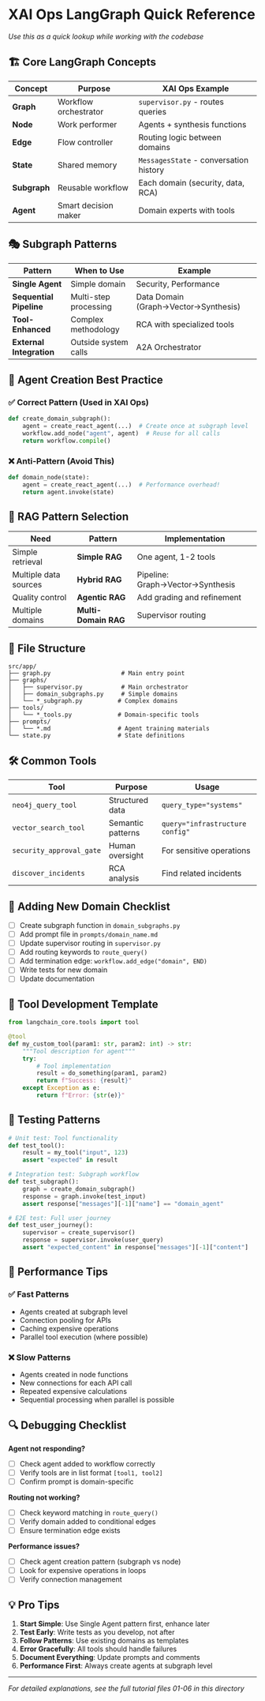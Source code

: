 # XAI Ops LangGraph Quick Reference

*Use this as a quick lookup while working with the codebase*

## 🏗️ Core LangGraph Concepts

| Concept | Purpose | XAI Ops Example |
|---------|---------|-----------------|
| **Graph** | Workflow orchestrator | `supervisor.py` - routes queries |
| **Node** | Work performer | Agents + synthesis functions |
| **Edge** | Flow controller | Routing logic between domains |
| **State** | Shared memory | `MessagesState` - conversation history |
| **Subgraph** | Reusable workflow | Each domain (security, data, RCA) |
| **Agent** | Smart decision maker | Domain experts with tools |

## 🎭 Subgraph Patterns

| Pattern | When to Use | Example |
|---------|-------------|---------|
| **Single Agent** | Simple domain | Security, Performance |
| **Sequential Pipeline** | Multi-step processing | Data Domain (Graph→Vector→Synthesis) |
| **Tool-Enhanced** | Complex methodology | RCA with specialized tools |
| **External Integration** | Outside system calls | A2A Orchestrator |

## 🤖 Agent Creation Best Practice

### ✅ Correct Pattern (Used in XAI Ops)
```python
def create_domain_subgraph():
    agent = create_react_agent(...)  # Create once at subgraph level
    workflow.add_node("agent", agent)  # Reuse for all calls
    return workflow.compile()
```

### ❌ Anti-Pattern (Avoid This)
```python
def domain_node(state):
    agent = create_react_agent(...)  # Performance overhead!
    return agent.invoke(state)
```

## 🔄 RAG Pattern Selection

| Need | Pattern | Implementation |
|------|---------|----------------|
| Simple retrieval | **Simple RAG** | One agent, 1-2 tools |
| Multiple data sources | **Hybrid RAG** | Pipeline: Graph→Vector→Synthesis |
| Quality control | **Agentic RAG** | Add grading and refinement |
| Multiple domains | **Multi-Domain RAG** | Supervisor routing |

## 📁 File Structure

```
src/app/
├── graph.py                    # Main entry point
├── graphs/
│   ├── supervisor.py           # Main orchestrator
│   ├── domain_subgraphs.py     # Simple domains
│   └── *_subgraph.py          # Complex domains
├── tools/
│   └── *_tools.py             # Domain-specific tools
├── prompts/
│   └── *.md                   # Agent training materials
└── state.py                   # State definitions
```

## 🛠️ Common Tools

| Tool | Purpose | Usage |
|------|---------|-------|
| `neo4j_query_tool` | Structured data | `query_type="systems"` |
| `vector_search_tool` | Semantic patterns | `query="infrastructure config"` |
| `security_approval_gate` | Human oversight | For sensitive operations |
| `discover_incidents` | RCA analysis | Find related incidents |

## 🚦 Adding New Domain Checklist

- [ ] Create subgraph function in `domain_subgraphs.py`
- [ ] Add prompt file in `prompts/domain_name.md`
- [ ] Update supervisor routing in `supervisor.py`
- [ ] Add routing keywords to `route_query()`
- [ ] Add termination edge: `workflow.add_edge("domain", END)`
- [ ] Write tests for new domain
- [ ] Update documentation

## 🔧 Tool Development Template

```python
from langchain_core.tools import tool

@tool
def my_custom_tool(param1: str, param2: int) -> str:
    """Tool description for agent"""
    try:
        # Tool implementation
        result = do_something(param1, param2)
        return f"Success: {result}"
    except Exception as e:
        return f"Error: {str(e)}"
```

## 🧪 Testing Patterns

```python
# Unit test: Tool functionality
def test_tool():
    result = my_tool("input", 123)
    assert "expected" in result

# Integration test: Subgraph workflow
def test_subgraph():
    graph = create_domain_subgraph()
    response = graph.invoke(test_input)
    assert response["messages"][-1]["name"] == "domain_agent"

# E2E test: Full user journey
def test_user_journey():
    supervisor = create_supervisor()
    response = supervisor.invoke(user_query)
    assert "expected_content" in response["messages"][-1]["content"]
```

## 🎯 Performance Tips

### ✅ Fast Patterns
- Agents created at subgraph level
- Connection pooling for APIs
- Caching expensive operations
- Parallel tool execution (where possible)

### ❌ Slow Patterns
- Agents created in node functions
- New connections for each API call
- Repeated expensive calculations
- Sequential processing when parallel is possible

## 🔍 Debugging Checklist

**Agent not responding?**
- [ ] Check agent added to workflow correctly
- [ ] Verify tools are in list format `[tool1, tool2]`
- [ ] Confirm prompt is domain-specific

**Routing not working?**
- [ ] Check keyword matching in `route_query()`
- [ ] Verify domain added to conditional edges
- [ ] Ensure termination edge exists

**Performance issues?**
- [ ] Check agent creation pattern (subgraph vs node)
- [ ] Look for expensive operations in loops
- [ ] Verify connection management

## 💡 Pro Tips

1. **Start Simple**: Use Single Agent pattern first, enhance later
2. **Test Early**: Write tests as you develop, not after
3. **Follow Patterns**: Use existing domains as templates
4. **Error Gracefully**: All tools should handle failures
5. **Document Everything**: Update prompts and comments
6. **Performance First**: Always create agents at subgraph level

---

*For detailed explanations, see the full tutorial files 01-06 in this directory*
